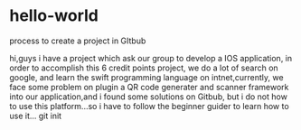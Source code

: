 # hello-world
process to create a project in GItbub

hi,guys
i have a project which ask our group to develop a IOS application, in order to accomplish this 6 credit points project, we do a lot of search on google, and learn the swift programming language on intnet,currently, we face some problem on plugin a QR code generater and scanner framework into our application,and i found some solutions on Gitbub, but i do not how to use this platform...so i have to follow the beginner guider to learn how to use it...
git init
